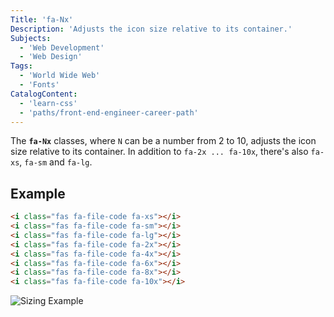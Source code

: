 ```yaml
---
Title: 'fa-Nx'
Description: 'Adjusts the icon size relative to its container.'
Subjects:
  - 'Web Development'
  - 'Web Design'
Tags:
  - 'World Wide Web'
  - 'Fonts'
CatalogContent:
  - 'learn-css'
  - 'paths/front-end-engineer-career-path'
---
```


The **`fa-Nx`** classes, where `N` can be a number from 2 to 10, adjusts the icon size relative to its container. In addition to `fa-2x ... fa-10x`, there's also `fa-xs`, `fa-sm` and `fa-lg`.

## Example

```html
<i class="fas fa-file-code fa-xs"></i>
<i class="fas fa-file-code fa-sm"></i>
<i class="fas fa-file-code fa-lg"></i>
<i class="fas fa-file-code fa-2x"></i>
<i class="fas fa-file-code fa-4x"></i>
<i class="fas fa-file-code fa-6x"></i>
<i class="fas fa-file-code fa-8x"></i>
<i class="fas fa-file-code fa-10x"></i>
```

![Sizing Example](https://raw.githubusercontent.com/Codecademy/docs/main/media/font-awesome-size.png)
